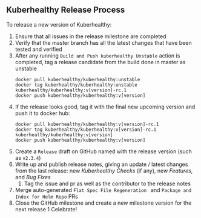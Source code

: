 ## Kuberhealthy Release Process

To release a new version of Kuberhealthy:

1. Ensure that all issues in the release milestone are completed
1. Verify that the master branch has all the latest changes that have been tested and verified
1. After any running `Build and Push kuberhealthy Unstable` action is completed, tag a release candidate from the build done in master as unstable
    ```
    docker pull kuberhealthy/kuberhealthy:unstable
    docker tag kuberhealthy/kuberhealthy:unstable kuberhealthy/kuberhealthy:v[version]-rc.1
    docker push kuberhealthy/kuberhealthy:v[version]
    ```
1. If the release looks good, tag it with the final new upcoming version and push it to docker hub:
    ```
    docker pull kuberhealthy/kuberhealthy:v[version]-rc.1
    docker tag kuberhealthy/kuberhealthy:v[version]-rc.1 kuberhealthy/kuberhealthy:v[version]
    docker push kuberhealthy/kuberhealthy:v[version]
    ```
1. Create a `Release` draft on GitHub named with the release version (such as `v2.3.4`)
1. Write up and publish release notes, giving an update / latest changes from the last release: new *Kuberhealthy Checks* (if any), new *Features*, and *Bug Fixes*
    1. Tag the issue and pr as well as the contributor to the release notes
1. Merge auto-generated `Flat Spec File Regeneration ` and `Package and Index for Helm Repo` PRs
1. Close the GitHub milestone and create a new milestone version for the next release
1 Celebrate!
